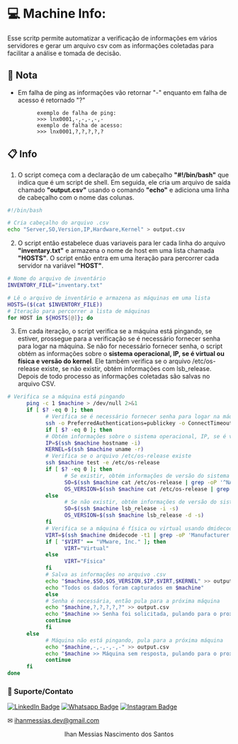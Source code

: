 # 💻 Machine Info:
Esse scritp permite automatizar a verificação de informações em vários servidores e gerar um arquivo csv com as informações coletadas para facilitar a análise e tomada de decisão.

## 📜 Nota
- Em falha de ping as informações vão retornar "-" enquanto em falha de acesso é retornado "?"

            exemplo de falha de ping:
            >>> lnx0001,-,-,-,-,-
            exemplo de falha de acesso:
            >>> lnx0001,?,?,?,?,?

## 📋 Info
1. O script começa com a declaração de um cabeçalho **"#!/bin/bash"** que indica que é um script de shell. Em seguida, ele cria um arquivo de saída chamado **"output.csv"** usando o comando **"echo"** e adiciona uma linha de cabeçalho com o nome das colunas.
```bash
#!/bin/bash

# Cria cabeçalho do arquivo .csv
echo "Server,SO,Version,IP,Hardware,Kernel" > output.csv
```
2. O script então estabelece duas variaveis para ler cada linha do arquivo **"inventary.txt"** e armazena o nome de host em uma lista chamada **"HOSTS"**. O script então entra em uma iteração para percorrer cada servidor na variável **"HOST"**.
```bash
# Nome do arquivo de inventário
INVENTORY_FILE="inventary.txt"

# Lê o arquivo de inventário e armazena as máquinas em uma lista
HOSTS=($(cat $INVENTORY_FILE))
# Iteração para percorrer a lista de máquinas
for HOST in ${HOSTS[@]}; do
```

3. Em cada iteração, o script verifica se a máquina está pingando, se estiver, prossegue para a verificação se é necessário fornecer senha para logar na máquina. Se não for necessário fornecer senha, o script obtém as informações sobre o **sistema operacional, IP, se é virtual ou física e versão do kernel**. Ele também verifica se o arquivo /etc/os-release existe, se não existir, obtém informações com lsb_release. Depois de todo processo as informações coletadas são salvas no arquivo CSV.
```bash
# Verifica se a máquina está pingando
      ping -c 1 $machine > /dev/null 2>&1
      if [ $? -eq 0 ]; then
            # Verifica se é necessário fornecer senha para logar na máquina
            ssh -o PreferredAuthentications=publickey -o ConnectTimeout=5 $machine exit 2> /dev/null
            if [ $? -eq 0 ]; then
            # Obtém informações sobre o sistema operacional, IP, se é virtual ou física e versão do kernel
            IP=$(ssh $machine hostname -i)
            KERNEL=$(ssh $machine uname -r)
            # Verifica se o arquivo /etc/os-release existe
            ssh $machine test -e /etc/os-release
            if [ $? -eq 0 ]; then
                  # Se existir, obtém informações de versão do sistema operacional
                  SO=$(ssh $machine cat /etc/os-release | grep -oP '^NAME="\K[^"]+')
                  OS_VERSION=$(ssh $machine cat /etc/os-release | grep -oP '^VERSION="\K[^"]+')
            else
                  # Se não existir, obtém informações de versão do sistema operacional com lsb_release
                  SO=$(ssh $machine lsb_release -i -s)
                  OS_VERSION=$(ssh $machine lsb_release -d -s)
            fi
            # Verifica se a máquina é física ou virtual usando dmidecode
            VIRT=$(ssh $machine dmidecode -t1 | grep -oP 'Manufacturer: \K[^\n]+')
            if [ "$VIRT" == "VMware, Inc." ]; then
                  VIRT="Virtual"
            else
                  VIRT="Física"
            fi
            # Salva as informações no arquivo .csv
            echo "$machine,$SO,$OS_VERSION,$IP,$VIRT,$KERNEL" >> output.csv
            echo "Todos os dados foram capturados em $machine"
            else
            # Senha é necessária, então pula para a próxima máquina
            echo "$machine,?,?,?,?,?" >> output.csv
            echo "$machine >> Senha foi solicitada, pulando para o proximo"
            continue
            fi
      else
            # Máquina não está pingando, pula para a próxima máquina
            echo "$machine,-,-,-,-,-" >> output.csv
            echo "$machine >> Máquina sem resposta, pulando para o proximo"
            continue
      fi
done
```


### 🤝 Suporte/Contato

[![LinkedIn Badge](https://img.shields.io/static/v1?style=for-the-badge&message=LinkedIn&color=0A66C2&logo=LinkedIn&logoColor=FFFFFF&label=)](https://www.linkedin.com/in/ihanmessias/)
[![Whatsapp Badge](https://img.shields.io/badge/WhatsApp-25D366?style=for-the-badge&logo=whatsapp&logoColor=white)](https://wa.me/61996487935)
[![Instagram Badge](https://img.shields.io/badge/Instagram-E4405F?style=for-the-badge&logo=instagram&logoColor=white)](https://www.instagram.com/devlinuxtv/)

✉ ihanmessias.dev@gmail.com

<p align="center">Ihan Messias Nascimento dos Santos</p>
